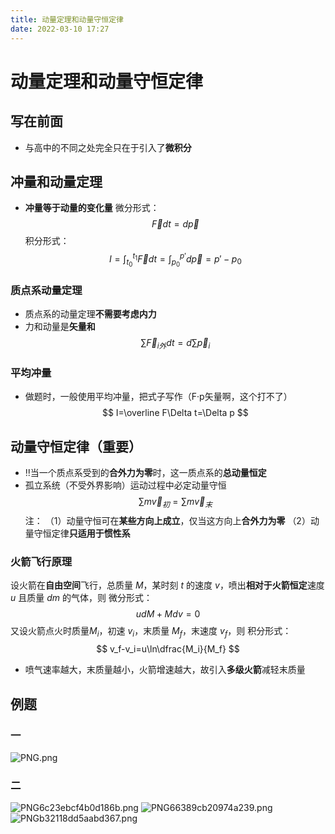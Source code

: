 ```yaml
---
title: 动量定理和动量守恒定律
date: 2022-03-10 17:27
---
```

# 动量定理和动量守恒定律
## 写在前面
* 与高中的不同之处完全只在于引入了**微积分**
## 冲量和动量定理
* **冲量等于动量的变化量**
微分形式：
$$
\overrightarrow Fdt=d\overrightarrow p
$$
积分形式：
$$
I=\int^{t_1}_{t_0}\overrightarrow Fdt=\int^{p'}_{p_0}d\overrightarrow p=p'-p_0
$$
### 质点系动量定理
* 质点系的动量定理**不需要考虑内力**
* 力和动量是**矢量和**
$$
\sum \overrightarrow F_{i外} dt=d\sum \overrightarrow p_i
$$
### 平均冲量
* 做题时，一般使用平均冲量，把式子写作（F·p矢量啊，这个打不了）
$$
I=\overline F\Delta t=\Delta p
$$
## 动量守恒定律（重要）
* ‼️当一个质点系受到的**合外力为零**时，这一质点系的**总动量恒定**
* 孤立系统（不受外界影响）运动过程中必定动量守恒
$$
\sum m\overrightarrow v_初=\sum m\overrightarrow v_末
$$
注：
（1）动量守恒可在**某些方向上成立**，仅当这方向上**合外力为零**
（2）动量守恒定律**只适用于惯性系**
### 火箭飞行原理
设火箭在**自由空间**飞行，总质量 $M$，某时刻 $t$ 的速度 $v$，喷出**相对于火箭恒定**速度 $u$ 且质量 $dm$ 的气体，则
微分形式：
$$
udM+Mdv=0
$$
又设火箭点火时质量$M_i$，初速 $v_i$，末质量 $M_f$，末速度 $v_f$，则
积分形式：
$$
v_f-v_i=u\ln\dfrac{M_i}{M_f}
$$
* 喷气速率越大，末质量越小，火箭增速越大，故引入**多级火箭**减轻末质量
## 例题
### 一
![PNG.png](http://image.tjzfile.xyz/images/2022/04/17/PNG.png)
### 二
![PNG6c23ebcf4b0d186b.png](http://image.tjzfile.xyz/images/2022/04/17/PNG6c23ebcf4b0d186b.png)
![PNG66389cb20974a239.png](http://image.tjzfile.xyz/images/2022/04/17/PNG66389cb20974a239.png)
![PNGb32118dd5aabd367.png](http://image.tjzfile.xyz/images/2022/04/17/PNGb32118dd5aabd367.png)
